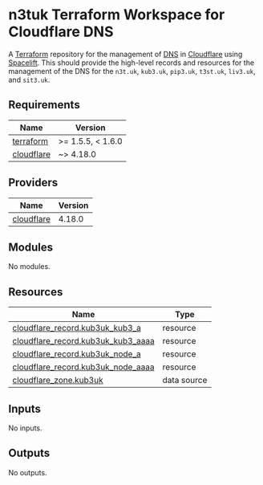 # n3tuk Terraform Workspace for Cloudflare DNS

A [Terraform][terraform] repository for the management of [DNS][cloudflare-dns]
in [Cloudflare][cloudflare] using [Spacelift][spacelift]. This should provide
the high-level records and resources for the management of the DNS for the
`n3t.uk`, `kub3.uk`, `pip3.uk`, `t3st.uk`, `liv3.uk`, and `sit3.uk`.

[terraform]: https://terraform.io/
[cloudflare-dns]: https://www.cloudflare.com/en-gb/application-services/products/dns/
[cloudflare]: https://www.cloudflare.com/
[spacelift]: https://spacelift.io/

<!-- BEGIN_TF_DOCS -->
## Requirements

| Name | Version |
|------|---------|
| <a name="requirement_terraform"></a> [terraform](#requirement\_terraform) | >= 1.5.5, < 1.6.0 |
| <a name="requirement_cloudflare"></a> [cloudflare](#requirement\_cloudflare) | ~> 4.18.0 |

## Providers

| Name | Version |
|------|---------|
| <a name="provider_cloudflare"></a> [cloudflare](#provider\_cloudflare) | 4.18.0 |

## Modules

No modules.

## Resources

| Name | Type |
|------|------|
| [cloudflare_record.kub3uk_kub3_a](https://registry.terraform.io/providers/cloudflare/cloudflare/latest/docs/resources/record) | resource |
| [cloudflare_record.kub3uk_kub3_aaaa](https://registry.terraform.io/providers/cloudflare/cloudflare/latest/docs/resources/record) | resource |
| [cloudflare_record.kub3uk_node_a](https://registry.terraform.io/providers/cloudflare/cloudflare/latest/docs/resources/record) | resource |
| [cloudflare_record.kub3uk_node_aaaa](https://registry.terraform.io/providers/cloudflare/cloudflare/latest/docs/resources/record) | resource |
| [cloudflare_zone.kub3uk](https://registry.terraform.io/providers/cloudflare/cloudflare/latest/docs/data-sources/zone) | data source |

## Inputs

No inputs.

## Outputs

No outputs.
<!-- END_TF_DOCS -->
